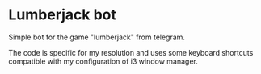 # Lumberjack bot

Simple bot for the game "lumberjack" from telegram.

The code is specific for my resolution and uses some keyboard shortcuts compatible with my configuration of i3 window manager.